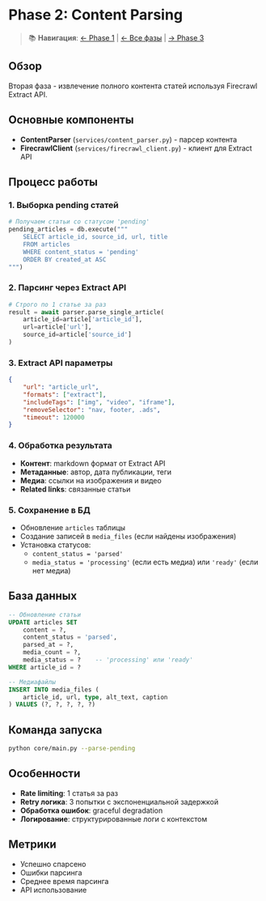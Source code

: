 # Phase 2: Content Parsing

> 📚 **Навигация**: [← Phase 1](phase1_rss_discovery.md) | [← Все фазы](../README.md#-пятифазный-пайплайн-обработки) | [→ Phase 3](phase3_media_processing.md)

## Обзор
Вторая фаза - извлечение полного контента статей используя Firecrawl Extract API.

## Основные компоненты
- **ContentParser** (`services/content_parser.py`) - парсер контента
- **FirecrawlClient** (`services/firecrawl_client.py`) - клиент для Extract API

## Процесс работы

### 1. Выборка pending статей
```python
# Получаем статьи со статусом 'pending'
pending_articles = db.execute("""
    SELECT article_id, source_id, url, title 
    FROM articles 
    WHERE content_status = 'pending'
    ORDER BY created_at ASC
""")
```

### 2. Парсинг через Extract API
```python
# Строго по 1 статье за раз
result = await parser.parse_single_article(
    article_id=article['article_id'],
    url=article['url'],
    source_id=article['source_id']
)
```

### 3. Extract API параметры
```json
{
    "url": "article_url",
    "formats": ["extract"],
    "includeTags": ["img", "video", "iframe"],
    "removeSelector": "nav, footer, .ads",
    "timeout": 120000
}
```

### 4. Обработка результата
- **Контент**: markdown формат от Extract API
- **Метаданные**: автор, дата публикации, теги
- **Медиа**: ссылки на изображения и видео
- **Related links**: связанные статьи

### 5. Сохранение в БД
- Обновление `articles` таблицы
- Создание записей в `media_files` (если найдены изображения)
- Установка статусов:
  - `content_status = 'parsed'`
  - `media_status = 'processing'` (если есть медиа) или `'ready'` (если нет медиа)

## База данных
```sql
-- Обновление статьи
UPDATE articles SET
    content = ?,
    content_status = 'parsed',
    parsed_at = ?,
    media_count = ?,
    media_status = ?    -- 'processing' или 'ready'
WHERE article_id = ?

-- Медиафайлы
INSERT INTO media_files (
    article_id, url, type, alt_text, caption
) VALUES (?, ?, ?, ?, ?)
```

## Команда запуска
```bash
python core/main.py --parse-pending
```

## Особенности
- **Rate limiting**: 1 статья за раз
- **Retry логика**: 3 попытки с экспоненциальной задержкой
- **Обработка ошибок**: graceful degradation
- **Логирование**: структурированные логи с контекстом

## Метрики
- Успешно спарсено
- Ошибки парсинга
- Среднее время парсинга
- API использование